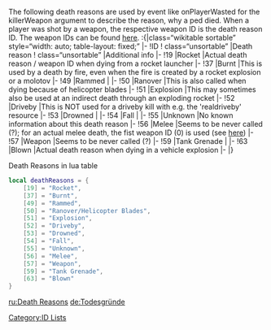 The following death reasons are used by event like onPlayerWasted for the killerWeapon argument to describe the reason, why a ped died.
When a player was shot by a weapon, the respective weapon ID is the death reason ID. The weapon IDs can be found [here](/Weapons.md "wikilink").
:{|class=“wikitable sortable” style=“width: auto; table-layout: fixed;” |- !ID ! class=“unsortable” |Death reason ! class=“unsortable” |Additional info |- !19 |Rocket |Actual death reason / weapon ID when dying from a rocket launcher |- !37 |Burnt |This is used by a death by fire, even when the fire is created by a rocket explosion or a molotov |- !49 |Rammed | |- !50 |Ranover |This is also called when dying because of helicopter blades |- !51 |Explosion |This may sometimes also be used at an indirect death through an exploding rocket |- !52 |Driveby |This is NOT used for a driveby kill with e.g. the 'realdriveby' resource |- !53 |Drowned | |- !54 |Fall | |- !55 |Unknown |No known information about this death reason |- !56 |Melee |Seems to be never called (?); for an actual melee death, the fist weapon ID (0) is used (see [here](/Weapons.md "wikilink")) |- !57 |Weapon |Seems to be never called (?) |- !59 |Tank Grenade | |- !63 |Blown |Actual death reason when dying in a vehicle explosion |- |}

Death Reasons in lua table

``` lua
local deathReasons = {
    [19] = "Rocket",
    [37] = "Burnt",
    [49] = "Rammed",
    [50] = "Ranover/Helicopter Blades",
    [51] = "Explosion",
    [52] = "Driveby",
    [53] = "Drowned",
    [54] = "Fall",
    [55] = "Unknown",
    [56] = "Melee",
    [57] = "Weapon",
    [59] = "Tank Grenade",
    [63] = "Blown"
}
```

[ru:Death Reasons](/ru:Death_Reasons.md "wikilink") [de:Todesgründe](/de:Todesgründe.md "wikilink")

[Category:ID Lists](/Category:ID_Lists.md "wikilink")

